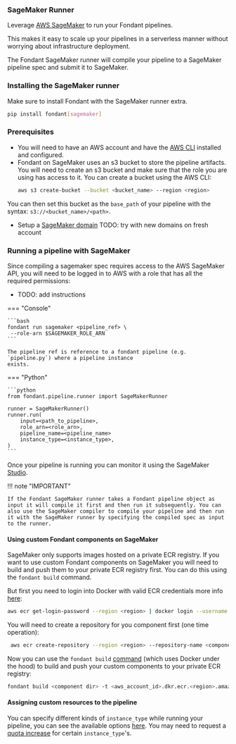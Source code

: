 ### SageMaker Runner

Leverage [AWS SageMaker](https://aws.amazon.com/sagemaker/) to run your Fondant pipelines.

This makes it easy to scale up your pipelines in a serverless manner without worrying about infrastructure
deployment.

The Fondant SageMaker runner will compile your pipeline to a SageMaker pipeline spec and submit it to SageMaker.


### Installing the SageMaker runner

Make sure to install Fondant with the SageMaker runner extra.

```bash
pip install fondant[sagemaker]
```

### Prerequisites

- You will need to have an AWS account and have the [AWS CLI](https://docs.aws.amazon.com/cli/latest/userguide/cli-chap-getting-started.html) installed and configured.
- Fondant on SageMaker uses an s3 bucket to store the pipeline artifacts. You will need to create an s3 bucket and make sure that the role you are using has access to it. You can create a bucket using the AWS CLI:
    ```bash
    aws s3 create-bucket --bucket <bucket_name> --region <region>
    ```
You can then set this bucket as the `base_path` of your pipeline with the syntax: `s3://<bucket_name>/<path>`.
-  Setup a [SageMaker domain](https://docs.aws.amazon.com/sagemaker/latest/dg/onboard-quick-start.html)
TODO: try with new domains on fresh account

### Running a pipeline with SageMaker


Since compiling a sagemaker spec requires access to the AWS SageMaker API, you will need to be logged in to 
AWS with a role that has all the required permissions:
- TODO: add instructions




=== "Console"
    
    ```bash 
    fondant run sagemaker <pipeline_ref> \
     --role-arn $SAGEMAKER_ROLE_ARN 
    ```
    
    The pipeline ref is reference to a fondant pipeline (e.g. `pipeline.py`) where a pipeline instance
    exists.


=== "Python"
    
    ```python
    from fondant.pipeline.runner import SageMakerRunner
    
    runner = SageMakerRunner()
    runner.run(
        input=<path_to_pipeline>,
        role_arn=<role_arn>,
        pipeline_name=<pipeline_name>
        instance_type=<instance_type>,
    )
    ```


Once your pipeline is running you can monitor it using the SageMaker [Studio](https://aws.amazon.com/sagemaker/studio/).

!!! note "IMPORTANT"

    If the Fondant SageMaker runner takes a Fondant pipeline object as input it will compile it first and then run it subsequently. You can also use the SageMaker compiler to compile your pipeline and then run it with the SageMaker runner by specifying the compiled spec as input to the runner.



#### Using custom Fondant components on SageMaker

SageMaker only supports images hosted on a private ECR registry. If you want to use custom Fondant components on SageMaker you will need to build and push them to your private ECR registry first. You can do this using the `fondant build` command.

But first you need to login into Docker with valid ECR credentials more info [here](https://docs.aws.amazon.com/AmazonECR/latest/userguide/docker-push-ecr-image.html):
```bash
aws ecr get-login-password --region <region> | docker login --username AWS --password-stdin <aws_account_id>.dkr.ecr.<region>.amazonaws.com
```

You will need to create a repository for you component first (one time operation):
```bash
 aws ecr create-repository --region <region> --repository-name <component_name>
```

Now you can use the `fondant build` [command](../components/publishing_components.md) (which uses Docker under the hood) to build and push your custom components to your private ECR registry:
```bash
fondant build <component dir> -t <aws_account_id>.dkr.ecr.<region>.amazonaws.com/<component_name>:<tag>
```


#### Assigning custom resources to the pipeline

You can specify different kinds of `instance_type` while running your pipeline, you can see the available options [here](https://docs.aws.amazon.com/sagemaker/latest/dg/notebooks-available-instance-types.html). You may need to request a [quota increase](https://docs.aws.amazon.com/general/latest/gr/aws_service_limits.html) for certain `instance_type`'s.